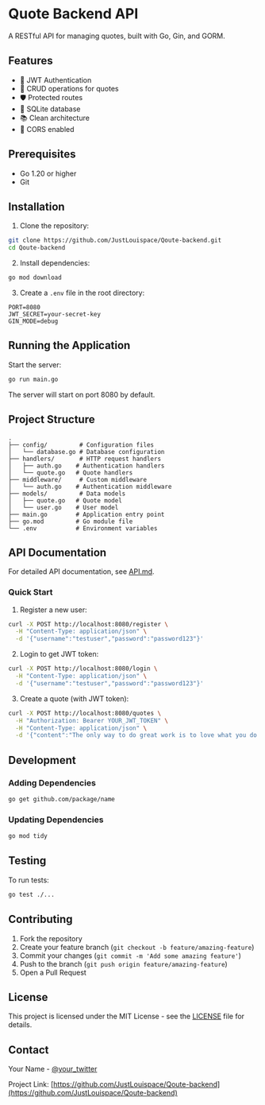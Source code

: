 # Quote Backend API

A RESTful API for managing quotes, built with Go, Gin, and GORM.

## Features

- 🔐 JWT Authentication
- 📝 CRUD operations for quotes
- 🛡️ Protected routes
- 💾 SQLite database
- 📚 Clean architecture
- 🔄 CORS enabled

## Prerequisites

- Go 1.20 or higher
- Git

## Installation

1. Clone the repository:
```bash
git clone https://github.com/JustLouispace/Qoute-backend.git
cd Qoute-backend
```

2. Install dependencies:
```bash
go mod download
```

3. Create a `.env` file in the root directory:
```env
PORT=8080
JWT_SECRET=your-secret-key
GIN_MODE=debug
```

## Running the Application

Start the server:
```bash
go run main.go
```

The server will start on port 8080 by default.

## Project Structure

```
.
├── config/         # Configuration files
│   └── database.go # Database configuration
├── handlers/       # HTTP request handlers
│   ├── auth.go    # Authentication handlers
│   └── quote.go   # Quote handlers
├── middleware/     # Custom middleware
│   └── auth.go    # Authentication middleware
├── models/         # Data models
│   ├── quote.go   # Quote model
│   └── user.go    # User model
├── main.go        # Application entry point
├── go.mod         # Go module file
└── .env           # Environment variables
```

## API Documentation

For detailed API documentation, see [API.md](API.md).

### Quick Start

1. Register a new user:
```bash
curl -X POST http://localhost:8080/register \
  -H "Content-Type: application/json" \
  -d '{"username":"testuser","password":"password123"}'
```

2. Login to get JWT token:
```bash
curl -X POST http://localhost:8080/login \
  -H "Content-Type: application/json" \
  -d '{"username":"testuser","password":"password123"}'
```

3. Create a quote (with JWT token):
```bash
curl -X POST http://localhost:8080/quotes \
  -H "Authorization: Bearer YOUR_JWT_TOKEN" \
  -H "Content-Type: application/json" \
  -d '{"content":"The only way to do great work is to love what you do.","author":"Steve Jobs"}'
```

## Development

### Adding Dependencies
```bash
go get github.com/package/name
```

### Updating Dependencies
```bash
go mod tidy
```

## Testing

To run tests:
```bash
go test ./...
```

## Contributing

1. Fork the repository
2. Create your feature branch (`git checkout -b feature/amazing-feature`)
3. Commit your changes (`git commit -m 'Add some amazing feature'`)
4. Push to the branch (`git push origin feature/amazing-feature`)
5. Open a Pull Request

## License

This project is licensed under the MIT License - see the [LICENSE](LICENSE) file for details.

## Contact

Your Name - [@your_twitter](https://twitter.com/your_twitter)

Project Link: [https://github.com/JustLouispace/Qoute-backend](https://github.com/JustLouispace/Qoute-backend) 